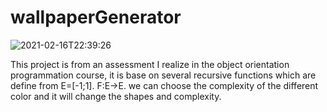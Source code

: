 # wallpaperGenerator
![2021-02-16T22:39:26](https://user-images.githubusercontent.com/72801441/108604228-e47e8c80-73ac-11eb-9103-fedaf89677af.png)

This project is from an assessment I realize in the object orientation programmation course,
it is base on several recursive functions which are define from E=[-1;1]. F:E->E.
we can choose the complexity of the different color and it will change the shapes and complexity.

